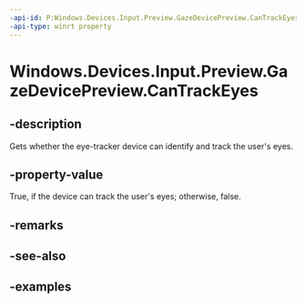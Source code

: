 ```yaml
---
-api-id: P:Windows.Devices.Input.Preview.GazeDevicePreview.CanTrackEyes
-api-type: winrt property
---
```


<!-- Property syntax.
public bool CanTrackEyes { get; }
-->

# Windows.Devices.Input.Preview.GazeDevicePreview.CanTrackEyes

## -description
Gets whether the eye-tracker device can identify and track the user's eyes.

## -property-value
True, if the device can track the user's eyes; otherwise, false.

## -remarks

## -see-also

## -examples

